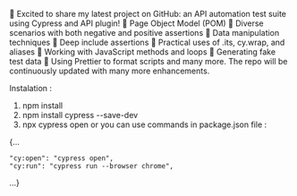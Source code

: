 🚀 Excited to share my latest project on GitHub: an API automation test suite using Cypress and API plugin!
🔹 Page Object Model (POM)
🔹 Diverse scenarios with both negative and positive assertions
🔹 Data manipulation techniques
🔹 Deep include assertions
🔹 Practical uses of .its, cy.wrap, and aliases
🔹 Working with JavaScript methods and loops
🔹 Generating fake test data
🔹 Using Prettier to format scripts
and many more. The repo will be continuously updated with many more enhancements.

Instalation : 
1. npm install
2. npm install cypress --save-dev
3. npx cypress open or you can use commands in package.json file :

 {...
 
    "cy:open": "cypress open",
    "cy:run": "cypress run --browser chrome",
    
...}
